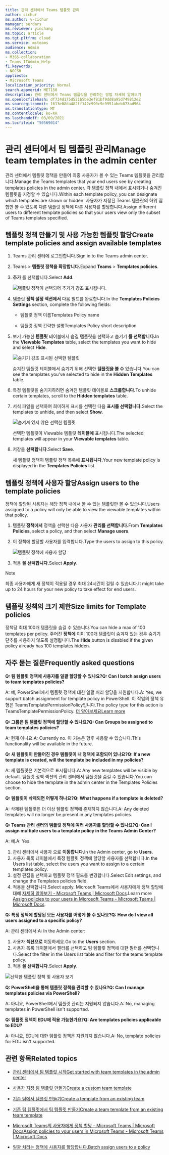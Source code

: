 ```yaml
---
title: 관리 센터에서 Teams 템플릿 관리
author: cichur
ms.author: v-cichur
manager: serdars
ms.reviewer: yinchang
ms.topic: article
ms.tgt.pltfrm: cloud
ms.service: msteams
audience: Admin
ms.collection:
- M365-collaboration
- Teams_ITAdmin_Help
f1.keywords:
- NOCSH
appliesto:
- Microsoft Teams
localization_priority: Normal
search.appverid: MET150
description: 관리 센터에서 Teams 템플릿을 관리하는 방법 자세히 알아보기
ms.openlocfilehash: df734d175d521b5be3ef81bf9dd8a95d749812e2
ms.sourcegitcommit: 1613e08da482ff142c990c9c9951abeb873ad964
ms.translationtype: MT
ms.contentlocale: ko-KR
ms.lasthandoff: 03/09/2021
ms.locfileid: "50569014"
---
```

# <a name="manage-team-templates-in-the-admin-center"></a><span data-ttu-id="9ea74-103">관리 센터에서 팀 템플릿 관리</span><span class="sxs-lookup"><span data-stu-id="9ea74-103">Manage team templates in the admin center</span></span>

<span data-ttu-id="9ea74-104">관리 센터에서 템플릿 정책을 만들어 최종 사용자가 볼 수 있는 Teams 템플릿을 관리합니다.</span><span class="sxs-lookup"><span data-stu-id="9ea74-104">Manage the Teams templates that your end users see by creating templates policies in the admin center.</span></span> <span data-ttu-id="9ea74-105">각 템플릿 정책 내에서 표시되거나 숨겨진 템플릿을 지정할 수 있습니다.</span><span class="sxs-lookup"><span data-stu-id="9ea74-105">Within each template policy, you can designate which templates are shown or hidden.</span></span>
<span data-ttu-id="9ea74-106">사용자가 지정된 Teams 템플릿의 하위 집합만 볼 수 있도록 다른 템플릿 정책에 다른 사용자를 할당합니다.</span><span class="sxs-lookup"><span data-stu-id="9ea74-106">Assign different users to different template policies so that your users view only the subset of Teams templates specified.</span></span>

## <a name="create-template-policies-and-assign-available-templates"></a><span data-ttu-id="9ea74-107">템플릿 정책 만들기 및 사용 가능한 템플릿 할당</span><span class="sxs-lookup"><span data-stu-id="9ea74-107">Create template policies and assign available templates</span></span>

1. <span data-ttu-id="9ea74-108">Teams 관리 센터에 로그인합니다.</span><span class="sxs-lookup"><span data-stu-id="9ea74-108">Sign in to the Teams admin center.</span></span>

2. <span data-ttu-id="9ea74-109">Teams   >  **템플릿 정책을 확장합니다.**</span><span class="sxs-lookup"><span data-stu-id="9ea74-109">Expand **Teams** > **Templates policies**.</span></span>

3. <span data-ttu-id="9ea74-110">**추가** 를 선택합니다.</span><span class="sxs-lookup"><span data-stu-id="9ea74-110">Select **Add**.</span></span>

    ![템플릿 정책이 선택되어 추가가 강조 표시됩니다.](media/template-policies-1.png)

1. <span data-ttu-id="9ea74-112">템플릿 **정책 설정 섹션에서** 다음 필드를 완료합니다.</span><span class="sxs-lookup"><span data-stu-id="9ea74-112">In the **Templates Policies Settings** section, complete the following fields:</span></span>

    - <span data-ttu-id="9ea74-113">템플릿 정책 이름</span><span class="sxs-lookup"><span data-stu-id="9ea74-113">Templates Policy name</span></span>

    - <span data-ttu-id="9ea74-114">템플릿 정책 간략한 설명</span><span class="sxs-lookup"><span data-stu-id="9ea74-114">Templates Policy short description</span></span>

2. <span data-ttu-id="9ea74-115">보기 가능한 **템플릿** 테이블에서 숨길 템플릿을 선택하고 숨기기 **를 선택합니다.**</span><span class="sxs-lookup"><span data-stu-id="9ea74-115">In the **Viewable Templates** table, select the templates you want to hide and select **Hide**.</span></span>

    ![숨기기 강조 표시된 선택한 템플릿](media/template-policies-2.png)

    <span data-ttu-id="9ea74-117">숨겨진 템플릿 테이블에서 숨기기 위해 선택한 **템플릿을 볼 수** 있습니다.</span><span class="sxs-lookup"><span data-stu-id="9ea74-117">You can see the templates you've selected to hide in the **Hidden Templates** table.</span></span>

1. <span data-ttu-id="9ea74-118">특정 템플릿을 숨기지하려면 숨겨진 템플릿 테이블로 **스크롤합니다.**</span><span class="sxs-lookup"><span data-stu-id="9ea74-118">To unhide certain templates, scroll to the **Hidden templates** table.</span></span>

1. <span data-ttu-id="9ea74-119">서식 파일을 선택하여 희미하게 표시를 선택한 다음 **표시를 선택합니다.**</span><span class="sxs-lookup"><span data-stu-id="9ea74-119">Select the templates to unhide, and then select **Show**.</span></span>

   ![숨겨져 있지 않은 선택한 템플릿](media/template-policies-3.png)

   <span data-ttu-id="9ea74-121">선택한 템플릿이 Viewable 템플릿 **테이블에** 표시됩니다.</span><span class="sxs-lookup"><span data-stu-id="9ea74-121">The selected templates will appear in your **Viewable templates** table.</span></span>
3. <span data-ttu-id="9ea74-122">저장을 **선택합니다.**</span><span class="sxs-lookup"><span data-stu-id="9ea74-122">Select **Save**.</span></span>

   <span data-ttu-id="9ea74-123">새 템플릿 정책이 템플릿 정책 목록에 **표시됩니다.**</span><span class="sxs-lookup"><span data-stu-id="9ea74-123">Your new template policy is displayed in the **Templates Policies** list.</span></span>

## <a name="assign-users-to-the-template-policies"></a><span data-ttu-id="9ea74-124">템플릿 정책에 사용자 할당</span><span class="sxs-lookup"><span data-stu-id="9ea74-124">Assign users to the template policies</span></span>

<span data-ttu-id="9ea74-125">정책에 할당된 사용자는 해당 정책 내에서 볼 수 있는 템플릿만 볼 수 있습니다.</span><span class="sxs-lookup"><span data-stu-id="9ea74-125">Users assigned to a policy will only be able to view the viewable templates within that policy.</span></span>

1. <span data-ttu-id="9ea74-126">템플릿 **정책에서** 정책을 선택한 다음 사용자 **관리를 선택합니다.**</span><span class="sxs-lookup"><span data-stu-id="9ea74-126">From **Templates Policies**, select a policy, and then select **Manage users**.</span></span>

2. <span data-ttu-id="9ea74-127">이 정책에 할당할 사용자를 입력합니다.</span><span class="sxs-lookup"><span data-stu-id="9ea74-127">Type the users to assign to this policy.</span></span>

   ![템플릿 정책에 사용자 할당](media/template-policies-4.png)

3. <span data-ttu-id="9ea74-129">적용 **을 선택합니다.**</span><span class="sxs-lookup"><span data-stu-id="9ea74-129">Select **Apply**.</span></span>

> [!Note]
> <span data-ttu-id="9ea74-130">최종 사용자에게 새 정책이 적용될 경우 최대 24시간이 걸릴 수 있습니다.</span><span class="sxs-lookup"><span data-stu-id="9ea74-130">It might take up to 24 hours for your new policy to take effect for end users.</span></span>

## <a name="size-limits-for-template-policies"></a><span data-ttu-id="9ea74-131">템플릿 정책의 크기 제한</span><span class="sxs-lookup"><span data-stu-id="9ea74-131">Size limits for Template policies</span></span>

<span data-ttu-id="9ea74-132">정책당 최대 100개 템플릿을 숨길 수 있습니다.</span><span class="sxs-lookup"><span data-stu-id="9ea74-132">You can hide a max of 100 templates per policy.</span></span> <span data-ttu-id="9ea74-133">주어진 **정책에** 이미 100개 템플릿이 숨겨져 있는 경우 숨기기 단추를 사용하지 않도록 설정됩니다.</span><span class="sxs-lookup"><span data-stu-id="9ea74-133">The **Hide** button is disabled if the given policy already has 100 templates hidden.</span></span>

## <a name="frequently-asked-questions"></a><span data-ttu-id="9ea74-134">자주 묻는 질문</span><span class="sxs-lookup"><span data-stu-id="9ea74-134">Frequently asked questions</span></span>

<span data-ttu-id="9ea74-135">**Q: 팀 템플릿 정책에 사용자를 일괄 할당할 수 있나요?**</span><span class="sxs-lookup"><span data-stu-id="9ea74-135">**Q: Can I batch assign users to team templates policies?**</span></span>
  
<span data-ttu-id="9ea74-136">A: 예, PowerShell에서 템플릿 정책에 대한 일괄 처리 할당을 지원합니다.</span><span class="sxs-lookup"><span data-stu-id="9ea74-136">A: Yes, we support batch assignment for template policy in PowerShell.</span></span> <span data-ttu-id="9ea74-137">이 작업의 정책 유형은 TeamsTemplatePermissionPolicy입니다.</span><span class="sxs-lookup"><span data-stu-id="9ea74-137">The policy type for this action is TeamsTemplatePermissionPolicy.</span></span> [<span data-ttu-id="9ea74-138">더 알아보세요</span><span class="sxs-lookup"><span data-stu-id="9ea74-138">Learn more</span></span>](https://docs.microsoft.com/powershell/module/teams/new-csbatchpolicyassignmentoperation?view=teams-ps)

<span data-ttu-id="9ea74-139">**Q: 그룹은 팀 템플릿 정책에 할당할 수 있나요?**</span><span class="sxs-lookup"><span data-stu-id="9ea74-139">**Q: Can Groups be assigned to team templates policies?**</span></span>

<span data-ttu-id="9ea74-140">A: 현재 아니요.</span><span class="sxs-lookup"><span data-stu-id="9ea74-140">A: Currently no.</span></span> <span data-ttu-id="9ea74-141">이 기능은 향후 사용할 수 있습니다.</span><span class="sxs-lookup"><span data-stu-id="9ea74-141">This functionality will be available in the future.</span></span>

<span data-ttu-id="9ea74-142">**Q: 새 템플릿이 만들어진 경우 템플릿이 내 정책에 포함되어 있나요?**</span><span class="sxs-lookup"><span data-stu-id="9ea74-142">**Q: If a new template is created, will the template be included in my policies?**</span></span>

<span data-ttu-id="9ea74-143">A: 새 템플릿은 기본적으로 표시됩니다.</span><span class="sxs-lookup"><span data-stu-id="9ea74-143">A: Any new templates will be visible by default.</span></span> <span data-ttu-id="9ea74-144">템플릿 정책 섹션의 관리 센터에서 템플릿을 숨길 수 있습니다.</span><span class="sxs-lookup"><span data-stu-id="9ea74-144">You can choose to hide the template in the admin center in the Templates Policies section.</span></span>

<span data-ttu-id="9ea74-145">**Q: 템플릿이 삭제되면 어떻게 하나요?**</span><span class="sxs-lookup"><span data-stu-id="9ea74-145">**Q: What happens if a template is deleted?**</span></span>

<span data-ttu-id="9ea74-146">A: 삭제된 템플릿은 더 이상 템플릿 정책에 존재하지 않습니다.</span><span class="sxs-lookup"><span data-stu-id="9ea74-146">A: Any deleted templates will no longer be present in any templates policies.</span></span>

<span data-ttu-id="9ea74-147">**Q: Teams 관리 센터의 템플릿 정책에 여러 사용자를 할당할 수 있나요?**</span><span class="sxs-lookup"><span data-stu-id="9ea74-147">**Q: Can I assign multiple users to a template policy in the Teams Admin Center?**</span></span>

<span data-ttu-id="9ea74-148">A: 예.</span><span class="sxs-lookup"><span data-stu-id="9ea74-148">A: Yes.</span></span>

1. <span data-ttu-id="9ea74-149">관리 센터에서 사용자 으로 **이동합니다.**</span><span class="sxs-lookup"><span data-stu-id="9ea74-149">In the Admin center, go to **Users**.</span></span>
1. <span data-ttu-id="9ea74-150">사용자 목록 테이블에서 특정 템플릿 정책에 할당할 사용자를 선택합니다.</span><span class="sxs-lookup"><span data-stu-id="9ea74-150">In the Users list table, select the users you want to assign to a certain templates policy.</span></span>
1. <span data-ttu-id="9ea74-151">설정 편집을 선택하고 템플릿 정책 필드를 변경합니다.</span><span class="sxs-lookup"><span data-stu-id="9ea74-151">Select Edit settings, and change the Templates policies field.</span></span>
1. <span data-ttu-id="9ea74-152">적용을 선택합니다.</span><span class="sxs-lookup"><span data-stu-id="9ea74-152">Select apply.</span></span>
   <span data-ttu-id="9ea74-153">Microsoft Teams에서 사용자에게 정책 할당에 대해 [자세히 알아보기 - Microsoft Teams \| Microsoft Docs](https://docs.microsoft.com/microsoftteams/assign-policies#assign-a-policy-to-a-batch-of-users).</span><span class="sxs-lookup"><span data-stu-id="9ea74-153">Learn more [Assign policies to your users in Microsoft Teams - Microsoft Teams \| Microsoft Docs](https://docs.microsoft.com/microsoftteams/assign-policies#assign-a-policy-to-a-batch-of-users).</span></span>

<span data-ttu-id="9ea74-154">**Q: 특정 정책에 할당된 모든 사용자를 어떻게 볼 수 있나요?**</span><span class="sxs-lookup"><span data-stu-id="9ea74-154">**Q: How do I view all users assigned to a specific policy?**</span></span>

<span data-ttu-id="9ea74-155">A: 관리 센터에서:</span><span class="sxs-lookup"><span data-stu-id="9ea74-155">A: In the Admin center:</span></span>

1. <span data-ttu-id="9ea74-156">사용자 **섹션으로** 이동하세요.</span><span class="sxs-lookup"><span data-stu-id="9ea74-156">Go to the **Users** section.</span></span>
2. <span data-ttu-id="9ea74-157">사용자 목록 테이블에서 필터를 선택하고 팀 템플릿 정책에 대한 필터를 선택합니다.</span><span class="sxs-lookup"><span data-stu-id="9ea74-157">Select the filter in the Users list table and filter for the teams template policy.</span></span>
3. <span data-ttu-id="9ea74-158">적용 **을 선택합니다.**</span><span class="sxs-lookup"><span data-stu-id="9ea74-158">Select **Apply**.</span></span>

![선택한 템플릿 정책 및 사용자 보기](media/template-policies-5.png)

<span data-ttu-id="9ea74-160">**Q: PowerShell을 통해 템플릿 정책을 관리할 수 있나요?**</span><span class="sxs-lookup"><span data-stu-id="9ea74-160">**Q: Can I manage templates policies via PowerShell?**</span></span>

<span data-ttu-id="9ea74-161">A: 아니요, PowerShell에서 템플릿 관리는 지원되지 않습니다.</span><span class="sxs-lookup"><span data-stu-id="9ea74-161">A: No, managing templates in PowerShell isn't supported.</span></span>

<span data-ttu-id="9ea74-162">**Q: 템플릿 정책이 EDU에 적용 가능한가요?**</span><span class="sxs-lookup"><span data-stu-id="9ea74-162">**Q: Are templates policies applicable to EDU?**</span></span>

<span data-ttu-id="9ea74-163">A: 아니요, EDU에 대한 템플릿 정책은 지원되지 않습니다.</span><span class="sxs-lookup"><span data-stu-id="9ea74-163">A: No, template policies for EDU isn't supported.</span></span>

## <a name="related-topics"></a><span data-ttu-id="9ea74-164">관련 항목</span><span class="sxs-lookup"><span data-stu-id="9ea74-164">Related topics</span></span>

- [<span data-ttu-id="9ea74-165">관리 센터에서 팀 템플릿 시작</span><span class="sxs-lookup"><span data-stu-id="9ea74-165">Get started with team templates in the admin center</span></span>](https://docs.microsoft.com/MicrosoftTeams/get-started-with-teams-templates-in-the-admin-console)

- [<span data-ttu-id="9ea74-166">사용자 지정 팀 템플릿 만들기</span><span class="sxs-lookup"><span data-stu-id="9ea74-166">Create a custom team template</span></span>](https://docs.microsoft.com/MicrosoftTeams/create-a-team-template)

- [<span data-ttu-id="9ea74-167">기존 팀에서 템플릿 만들기</span><span class="sxs-lookup"><span data-stu-id="9ea74-167">Create a template from an existing team</span></span>](https://docs.microsoft.com/MicrosoftTeams/create-template-from-existing-team)

- [<span data-ttu-id="9ea74-168">기존 팀 템플릿에서 팀 템플릿 만들기</span><span class="sxs-lookup"><span data-stu-id="9ea74-168">Create a team template from an existing team template</span></span>](https://docs.microsoft.com/MicrosoftTeams/create-template-from-existing-template)

- [<span data-ttu-id="9ea74-169">Microsoft Teams의 사용자에게 정책 할당 - Microsoft Teams \| Microsoft Docs</span><span class="sxs-lookup"><span data-stu-id="9ea74-169">Assign policies to your users in Microsoft Teams - Microsoft Teams \| Microsoft Docs</span></span>](https://docs.microsoft.com/microsoftteams/assign-policies)

- [<span data-ttu-id="9ea74-170">일괄 처리는 정책에 사용자를 할당합니다.</span><span class="sxs-lookup"><span data-stu-id="9ea74-170">Batch assign users to a policy</span></span>](https://docs.microsoft.com/powershell/module/teams/new-csbatchpolicyassignmentoperation?view=teams-ps)
